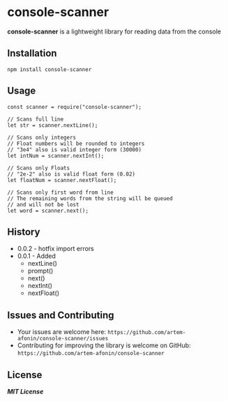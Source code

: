 # console-scanner

**console-scanner** is a lightweight library for reading data from the console

## Installation

```
npm install console-scanner
```

## Usage

```
const scanner = require("console-scanner");

// Scans full line
let str = scanner.nextLine();

// Scans only integers
// Float numbers will be rounded to integers
// "3e4" also is valid integer form (30000)
let intNum = scanner.nextInt();

// Scans only Floats
// "2e-2" also is valid float form (0.02)
let floatNum = scanner.nextFloat();

// Scans only first word from line
// The remaining words from the string will be queued
// and will not be lost
let word = scanner.next();
```

## History
- 0.0.2 - hotfix import errors
- 0.0.1 - Added
  - nextLine()
  - prompt()
  - next()
  - nextInt()
  - nextFloat()


## Issues and Contributing
- Your issues are welcome here: `https://github.com/artem-afonin/console-scanner/issues`
- Contributing for improving the library is welcome on GitHub: `https://github.com/artem-afonin/console-scanner`


## License

**_MIT License_**